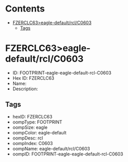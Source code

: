 



Contents
========

* [FZERCLC63>eagle-default/rcl/C0603](#fzerclc63eagle-defaultrclc0603)
	* [Tags](#tags)

# FZERCLC63>eagle-default/rcl/C0603

- ID: FOOTPRINT-eagle-eagle-default-rcl-C0603
- Hex ID: FZERCLC63
- Name: 
- Description: 

## Tags

- hexID: FZERCLC63
- oompType: FOOTPRINT
- oompSize: eagle
- oompColor: eagle-default
- oompDesc: rcl
- oompIndex: C0603
- oompName: eagle-default/rcl/C0603
- oompID: FOOTPRINT-eagle-eagle-default-rcl-C0603
